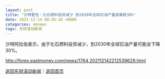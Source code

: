 ```yaml
---
layout: post
title: "沙特警告：化石燃料投资减少 到2030年全球石油产量或暴跌30%"
date: 2021-12-14 08:56:10 +0800
categories: emnews
tags: 东财滚动新闻
---
```


沙特阿拉伯表示，由于化石燃料投资减少，到2030年全球石油产量可能会下降30%。

<http://forex.eastmoney.com/news/1764,202112142212539629.html>

[返回东财滚动新闻](//finews.withounder.com/emnews/)｜[返回首页](//finews.withounder.com/)